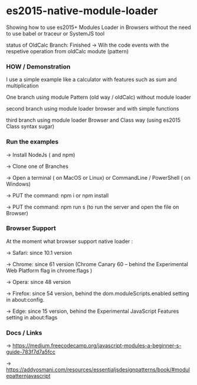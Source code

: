 # es2015-native-module-loader 

Showing how to use es2015+ Modules Loader in Browsers without the need to use babel or traceur or SystemJS tool

status of OldCalc Branch: Finished -> Wih the code events with the respetive operation  from oldCalc modute (pattern)

### HOW /  Demonstration 


I use a simple example like a calculator with features such as sum and multiplication

One branch using module Pattern (old way / oldCalc) without module loader

second branch using module loader browser and with simple functions 

third branch using module loader Browser and Class way (using es2015 Class syntax sugar)


### Run the examples 


-> Install NodeJs ( and npm)

-> Clone one of Branches 

-> Open a terminal ( on MacOS or Linux) or CommandLine / PowerShell ( on Windows)

-> PUT the command: npm i or npm install

-> PUT the command: npm run s (to run the server and open the file on Browser)


### Browser Support

At the moment what browser support native loader :

-> Safari: since 10.1 version

-> Chrome: since 61 version (Chrome Canary 60 – behind the Experimental Web Platform flag in chrome:flags )

-> Opera: since 48  version 

-> Firefox: since 54 version, behind the dom.moduleScripts.enabled setting in about:config.

-> Edge: since 15 version, behind the Experimental JavaScript Features setting in about:flags


### Docs / Links 


-> https://medium.freecodecamp.org/javascript-modules-a-beginner-s-guide-783f7d7a5fcc 

-> https://addyosmani.com/resources/essentialjsdesignpatterns/book/#modulepatternjavascript 





